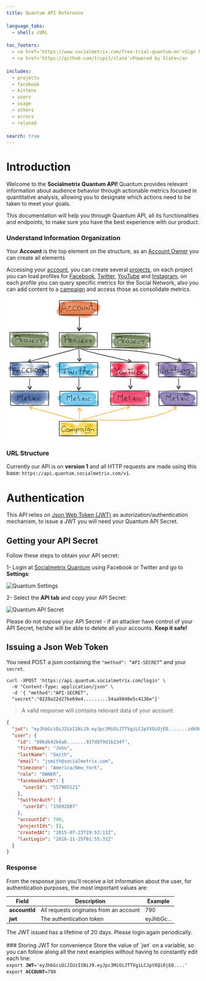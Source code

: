 ```yaml
---
title: Quantum API Reference

language_tabs:
  - shell: cURL
  
toc_footers:
  - <a href='https://www.socialmetrix.com/free-trial-quantum-en'>Sign Up for a Developer Key</a>
  - <a href='https://github.com/tripit/slate'>Powered by Slate</a>

includes:
  - projects
  - facebook
  - kittens
  - users
  - usage
  - others
  - errors
  - related

search: true
---
```


# Introduction

Welcome to the **Socialmetrix Quantum API!** Quantum provides relevant information about audience behavior through actionable metrics focused in quantitative analysis, allowing you to designate which actions need to be taken to meet your goals.

This documentation will help you through Quantum API, all its functionalities and endpoints, to make sure you have the best experience with our product.

### Understand Information Organization

Your **Account** is the top element on the structure, as an [Account Owner](#roles) you can create all elements 

Accessing your [account](#roles), you can create several [projects](#projects), on each project you can load profiles for [Facebook](#facebook), [Twitter](#twitter), [YouTube](#youtube) and [Instagram](#instagram), on each profile you can query specific metrics for the Social Network, also you can add content to a [campaign](#campaign) and access those as consolidate metrics.

![Quantum API Structure](/images/api-structure.png)

### URL Structure

Currently our API is on **version 1** and all HTTP requests are made using this base: `https://api.quantum.socialmetrix.com/v1`.

# Authentication

This API relies on [Json Web Token (JWT)](https://jwt.io) as autorization/authentication mechanism, to issue a JWT you will need your Quantum API Secret.

## Getting your API Secret

Follow these steps to obtain your API secret:

1- Login at [Socialmetrix Quantum](https://quantum.socialmetrix.com) using Facebook or Twitter and go to **Settings**:

![Quantum Settings](quantum-settings.png)

2- Select the **API tab** and copy your API Secret:

![Quantum API Secret](quantum-settings-api-secret.png)


<aside class="warning">
Please do not expose your API Secret - if an attacker have control of your API Secret, he/she will be able to delete all your accounts. <b>Keep it safe!</b>
</aside>

## Issuing a Json Web Token

You need POST a json containing the `"method": “API-SECRET”` and your `secret`.

```shell
curl -XPOST 'https://api.quantum.socialmetrix.com/login' \
  -H "Content-Type: application/json" \
  -d '{ "method":"API-SECRET",
  "secret":"0220a22d27be69e4.........54aa9840e5c4136e"}'
```

> A valid response will contains relevant data of your account:

```json
{
  "jwt": "eyJhbGciOiJIUzI1NiJ9.eyJpc3MiOiJTTVgiLCJpYXQiOjE0.......zdkOGY5ZDFiMjM0ZiIsIm1ldGhvZCI6IkFwaVNlY3JldExvZ2luIn19.wcHGZaXN.......wMWAC7Vzg3r6I1jREqF_oIV8",
  "user": {
    "id": "806d642b4a6.......937d8f9d1b234f",
    "firstName": "John",
    "lastName": "Smith",
    "email": "jsmith@socialmetrix.com",
    "timezone": "America/New_York",
    "role": "OWNER",
    "facebookAuth": {
      "userId": "557905121"
    },
    "twitterAuth": {
      "userId": "15092087"
    },
    "accountId": 790,
    "projectIds": [],
    "createdAt": "2015-07-23T19:53:13Z",
    "lastLogin": "2016-11-25T01:55:31Z"
  }
}
```

### Response

From the response json you'll receive a lot information about the user, for authentication purposes, the most important values are:

Field | Description | Example
--------- | ----------- | -----------
**accountId** | All requests originates from an account | 790
**jwt** | The authentication token | eyJhbGc...


<aside class="notice">
The JWT issued has a lifetime of 20 days. Please login again periodically.
</aside>

<br />
### Storing JWT for convenience 
Store the value of `jwt` on a variable, so you can follow along all the next examples without having to constantly edit each line:

<code>
export <b>JWT</b>='eyJhbGciOiJIUzI1NiJ9.eyJpc3MiOiJTTVgiLCJpYXQiOjE0....'
export <b>ACCOUNT</b>=790
</code>

